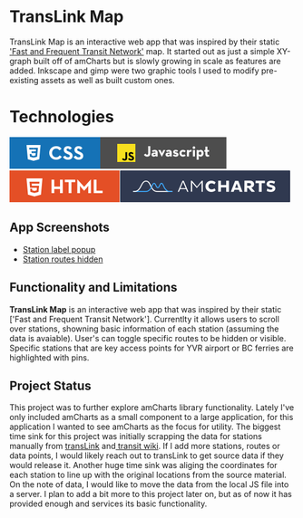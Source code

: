 
# TransLink Map
TransLink Map is an interactive web app that was inspired by their static ['Fast and Frequent Transit Network'](http://infomaps.translink.ca/System_Maps/171/Fast_and_Frequent_Transit_Map.pdf) map. It started out as just a simple XY-graph built off of amCharts but is slowly growing in scale as features are added. Inkscape and gimp were two graphic tools I used to modify pre-existing assets as well as built custom ones.

# Technologies
![css](Images/css_badgev1.svg)![js](Images/js_badgev1.svg)![html](Images/html_badgev1.svg)![amcharts](Images/amcharts_dark_long_badgev1.svg)

  

## App Screenshots
- [Station label popup](https://github.com/jswelsh/translinkGraph/blob/master/public/transitScreenShot.png)
- [Station routes hidden](https://github.com/jswelsh/translinkGraph/blob/master/public/transitScreenShot2.png)

## Functionality and Limitations

**TransLink Map** is an interactive web app that was inspired by their static ['Fast and Frequent Transit Network']. Currentlty it allows users to scroll over stations, showning basic information of each station (assuming the data is avaiable). User's can toggle specific routes to be hidden or visible. Specific stations that are key access points for YVR airport or BC ferries are highlighted with pins.

## Project Status
This project was to further explore amCharts library functionality. Lately I've only included amCharts as a small component to a large application, for this application I wanted to see amCharts as the focus for utility. The biggest time sink for this project was initially scrapping the data for stations manually from [transLink](https://new.translink.ca/) and[ transit wiki](https://cptdb.ca/wiki/index.php/TransLink). If I add more stations, routes or data points, I would likely reach out to transLink to get source data if they would release it. Another huge time sink was aliging the coordinates for each station to line up with the original locations from the source material. On the note of data, I would like to move the data from the local JS file into a server.  I plan to add a bit more to this project later on, but as of now it has provided enough and services its basic functionality.
